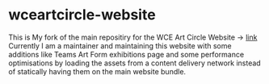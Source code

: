 # wceartcircle-website

This is My fork of the main repositiry for the WCE Art Circle Website -> [link](https://www.wceartcircle.in/)
Currently I am a maintainer and maintaining this website with some additions like Teams Art Form exhibitions page and some performance optimisations by loading the assets from a content delivery network instead of statically having them on the main website bundle.
